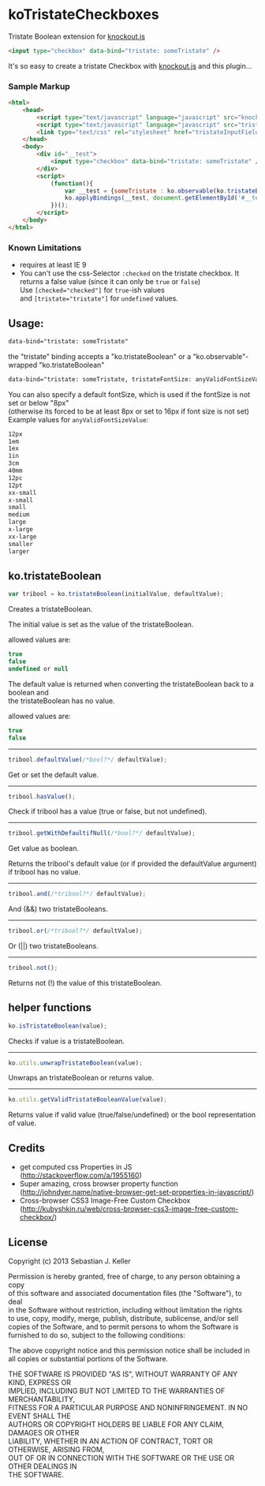 koTristateCheckboxes
====================

Tristate Boolean extension for [knockout.js](http://knockoutjs.com/)

```html
<input type="checkbox" data-bind="tristate: someTristate" />
```

It's so easy to create a tristate Checkbox with [knockout.js](http://knockoutjs.com/) and this plugin...

### Sample Markup

```html
<html>
	<head>
		<script type="text/javascript" language="javascript" src="knockout-2.2.0.debug.js"></script>
		<script type="text/javascript" language="javascript" src="tristateInputField.js"></script>
		<link type="text/css" rel="stylesheet" href="tristateInputField.css">
	</head>
	<body>
		<div id="__test">
			<input type="checkbox" data-bind="tristate: someTristate" />
		</div>
		<script>
			(function(){
				var __test = {someTristate : ko.observable(ko.tristateBoolean(undefined, true))};
				ko.applyBindings(__test, document.getElementById('#__test'));
			})();
		</script>
	</body>
</html>
```
### Known Limitations

* requires at least IE 9
* You can't use the css-Selector `:checked` on the tristate checkbox. It returns a false value (since it can only be `true` or `false`)    
	Use `[checked="checked"]` for `true`-ish values    
	and `[tristate="tristate"]` for `undefined` values.

Usage:
------
```html
data-bind="tristate: someTristate"
```

the "tristate" binding accepts a "ko.tristateBoolean" or a "ko.observable"-wrapped "ko.tristateBoolean"    

```html
data-bind="tristate: someTristate, tristateFontSize: anyValidFontSizeValue"
```
You can also specify a default fontSize, which is used if the fontSize is not set or below "8px"       
(otherwise its forced to be at least 8px or set to 16px if font size is not set)    
Example values for `anyValidFontSizeValue`:    
```css
12px
1em
1ex
1in
3cm
40mm
12pc
12pt
xx-small
x-small
small
medium
large
x-large
xx-large
smaller
larger
```

ko.tristateBoolean
------------------

```javascript
var tribool = ko.tristateBoolean(initialValue, defaultValue);
```

Creates a tristateBoolean.

The initial value is set as the value of the tristateBoolean.    
    
allowed values are:
```javascript
true
false
undefined or null
```

The default value is returned when converting the tristateBoolean back to a boolean and   
the tristateBoolean has no value.    
    
allowed values are:
```javascript
true
false
```
___

```javascript
tribool.defaultValue(/*bool?*/ defaultValue);
```

Get or set the default value.

___

```javascript
tribool.hasValue();
```

Check if tribool has a value (true or false, but not undefined).

___

```javascript
tribool.getWithDefaultifNull(/*bool?*/ defaultValue);
```

Get value as boolean.    
    
Returns the tribool's default value (or if provided the defaultValue argument) if tribool has no value.

___

```javascript
tribool.and(/*tribool?*/ defaultValue);
```

And (&&) two tristateBooleans.

___

```javascript
tribool.or(/*tribool?*/ defaultValue);
```

Or (||) two tristateBooleans.

___

```javascript
tribool.not();
```

Returns not (!) the value of this tristateBoolean.

helper functions
----------------

```javascript
ko.isTristateBoolean(value);
```

Checks if value is a tristateBoolean.

___

```javascript
ko.utils.unwrapTristateBoolean(value);
```

Unwraps an tristateBoolean or returns value.

___

```javascript
ko.utils.getValidTristateBooleanValue(value);
```

Returns value if valid value (true/false/undefined) or the bool representation of value.


Credits
-------

* get computed css Properties in JS    
	(http://stackoverflow.com/a/1955160)
* Super amazing, cross browser property function    
	(http://johndyer.name/native-browser-get-set-properties-in-javascript/)
* Cross-browser CSS3 Image-Free Custom Checkbox    
	(http://kubyshkin.ru/web/cross-browser-css3-image-free-custom-checkbox/)

License
-------

Copyright (c) 2013 Sebastian J. Keller    
    
Permission is hereby granted, free of charge, to any person obtaining a copy    
of this software and associated documentation files (the "Software"), to deal    
in the Software without restriction, including without limitation the rights    
to use, copy, modify, merge, publish, distribute, sublicense, and/or sell    
copies of the Software, and to permit persons to whom the Software is    
furnished to do so, subject to the following conditions:    
    
The above copyright notice and this permission notice shall be included in    
all copies or substantial portions of the Software.    
    
THE SOFTWARE IS PROVIDED "AS IS", WITHOUT WARRANTY OF ANY KIND, EXPRESS OR    
IMPLIED, INCLUDING BUT NOT LIMITED TO THE WARRANTIES OF MERCHANTABILITY,    
FITNESS FOR A PARTICULAR PURPOSE AND NONINFRINGEMENT. IN NO EVENT SHALL THE    
AUTHORS OR COPYRIGHT HOLDERS BE LIABLE FOR ANY CLAIM, DAMAGES OR OTHER    
LIABILITY, WHETHER IN AN ACTION OF CONTRACT, TORT OR OTHERWISE, ARISING FROM,    
OUT OF OR IN CONNECTION WITH THE SOFTWARE OR THE USE OR OTHER DEALINGS IN    
THE SOFTWARE.
